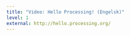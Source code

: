 ```yaml
---
title: "Video: Hello Processing! (Engelsk)"
level: 1
external: http://hello.processing.org/
---
```

